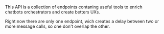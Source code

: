 This API is a collection of endpoints contaning useful tools to enrich chatbots orchestrators and create betters UXs.

Right now there are only one endpoint, wich creates a delay between two or more message calls, so one don't overlap the other.